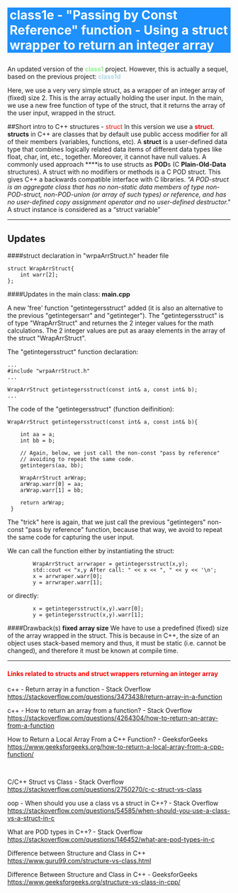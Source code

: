 #  <p style="background-color:DodgerBlue; color:white; padding-left:5px"> class1e - "Passing by Const Reference" function - Using a struct wrapper to return an integer array</p>

An updated version of the <span style="color:lightgreen">**class1**</span> project.
However, this is actually a sequel, based on the previous project: <span style="color:lightblue">**class1d**</span>

Here, we use a very very simple struct, as a wrapper of an integer array of (fixed) size 2. This is the array actually holding the user input. In the main, we use a new free function of type of the struct, that it returns the array of the user input, wrapped in the struct.

##Short intro to C++ structures - <span style="color:red;"> struct </span>
In this version we use a  <span style="color:red;"> **struct**</span>.
**structs** in C++ are classes that by default use public access modifier for all of their members (variables, functions, etc). A **struct** is a user-defined data type that combines logically related data items of different data types like float, char, int, etc., together. Moreover, it cannot have null values.
A commonly used approach ****is to use structs as **POD**s (C **Plain-Old-Data** structures).  A struct with no modifiers or methods is a C POD struct. This gives C++ a backwards compatible interface with C libraries. <i>"A POD-struct is an aggregate class that has no non-static data members of type non-POD-struct, non-POD-union (or array of such types) or reference, and has no user-defined copy assignment operator and no user-defined destructor."</i>
A struct instance is considered as a “struct variable”

___

## Updates 
####struct declaration in "wrpaArrStruct.h" header file
```
struct WrapArrStruct{
    int warr[2];
};
```
####Updates in the main class: __main.cpp__

A new 'free' function "getintegersstruct" added (it is also an alternative to the previous "getintegersarr" and "getinteger"). The "getintegersstruct" is of type "WrapArrStruct" and returnes the 2 integer values for the math calculations. The 2 integer values are put as araay elements in the array of the struct "WrapArrStruct".  

The "getintegersstruct" function declaration:
```
...
#include "wrpaArrStruct.h"
...

WrapArrStruct getintegersstruct(const int& a, const int& b);
...
```
The code of the "getintegersstruct" (function deifinition):
```
WrapArrStruct getintegersstruct(const int& a, const int& b){

    int aa = a;
    int bb = b;

    // Again, below, we just call the non-const "pass by reference"
    // avoiding to repeat the same code. 
    getintegers(aa, bb);

    WrapArrStruct arWrap;
    arWrap.warr[0] = aa;
    arWrap.warr[1] = bb;

    return arWrap;
 } 

```
The "trick" here is again, that we just call the previous "getintegers" non-const "pass by reference" function,  because that way, we avoid to repeat the same code for capturing the user input.


We can call the function either by instantiating the struct:
```
        WrapArrStruct arrwraper = getintegersstruct(x,y);
        std::cout << "x,y After call: " << x << ", " << y << '\n'; 
        x = arrwraper.warr[0];
        y = arrwraper.warr[1];

```
or directly:
```
        x = getintegersstruct(x,y).warr[0];
        y = getintegersstruct(x,y).warr[1];

```
####Drawback(s)
**fixed array size**
We have to use a predefined (fixed) size of the array wrapped in the struct. This is because in C++, the size of an object uses  stack-based memory and thus, it must be static (i.e. cannot be changed), and therefore it must be known at compile time. 
___
#### <span style="color:red">Links related to structs and struct wrappers returning an integer array</span>
c++ - Return array in a function - Stack Overflow
https://stackoverflow.com/questions/3473438/return-array-in-a-function

c++ - How to return an array from a function? - Stack Overflow
https://stackoverflow.com/questions/4264304/how-to-return-an-array-from-a-function

How to Return a Local Array From a C++ Function? - GeeksforGeeks
https://www.geeksforgeeks.org/how-to-return-a-local-array-from-a-cpp-function/

<br>

C/C++ Struct vs Class - Stack Overflow
https://stackoverflow.com/questions/2750270/c-c-struct-vs-class

oop - When should you use a class vs a struct in C++? - Stack Overflow
https://stackoverflow.com/questions/54585/when-should-you-use-a-class-vs-a-struct-in-c

What are POD types in C++? - Stack Overflow
https://stackoverflow.com/questions/146452/what-are-pod-types-in-c

Difference between Structure and Class in C++
https://www.guru99.com/structure-vs-class.html

Difference Between Structure and Class in C++ - GeeksforGeeks
https://www.geeksforgeeks.org/structure-vs-class-in-cpp/



